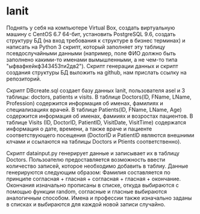 # lanit

Поднять у себя на компьютере Virtual Box, создать виртуальную машину с CentOS 6.7 64-бит, установить PostgreSQL 9.6, создать структуру БД (на вход требования к структуре в бизнес терминах) и написать на Python 3 скрипт, который заполняет эту таблицу псевдослучайными данными (например, поле ФИО должно быть заполнено какими-то именами вымышленными, а не чем-то типа "ыфвафкейкф343453ти2дв2"). Скрипт генерации данных и скрипт создания структуры БД выложить на github, нам прислать ссылку на репозиторий.


Скрипт DBcreate.sql создает базу данных lanit, пользователя asel и 3 таблицы: doctors, patients и visits.
В таблице Doctors(ID, FName, LName, Profession) содержится информация об именах, фамилиях и специализациях врачей.
В таблице Patients(ID, FName, LName, Age) содержится информация об именах, фамииях и возростах пациентов.
В таблице Visits (ID, DoctorID, PatientID, VisitDate, VisitTime) содержатся информация о дате, времени, а также враче и пациенте соответствующего посещения (DoctorID и PatientID являются внешними клчами и ссылаются на таблицы Doctors и Ptients соответственно).


Скрипт datainput.py генерирует данные и записывает их в таблицу Doctors. Пользоателю предоставляется возможность ввести количество записей, которое необходимо добавить в таблиу. 
Данные генерируются следующим образом: 
Фамилия составляется по принципе согласная + гласная + согласная + гласная + окончание. Окончания изначально прописаны в списке, откуда выбираются с помощью функции random, согласные и гласные выбираются аналогичным способом. Имена и профессии также изначально заданы в списках и выбираются для каждой новой записи случайно.
